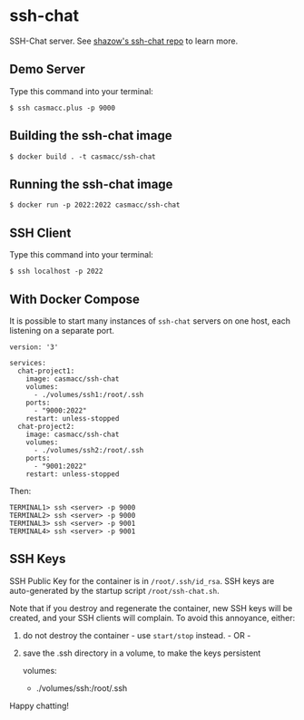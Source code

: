 # ssh-chat

SSH-Chat server.  See [shazow's ssh-chat repo][1] to learn more.

[1]: https://github.com/shazow/ssh-chat

## Demo Server

Type this command into your terminal:

    $ ssh casmacc.plus -p 9000

## Building the ssh-chat image

    $ docker build . -t casmacc/ssh-chat

## Running the ssh-chat image

    $ docker run -p 2022:2022 casmacc/ssh-chat

## SSH Client

Type this command into your terminal:

    $ ssh localhost -p 2022

## With Docker Compose

It is possible to start many instances of `ssh-chat` servers on one host, each
listening on a separate port. 

    version: '3'

    services:
      chat-project1:
        image: casmacc/ssh-chat
        volumes:
          - ./volumes/ssh1:/root/.ssh
        ports:
          - "9000:2022"
        restart: unless-stopped
      chat-project2:
        image: casmacc/ssh-chat
        volumes:
          - ./volumes/ssh2:/root/.ssh
        ports:
          - "9001:2022"
        restart: unless-stopped
    
Then:

    TERMINAL1> ssh <server> -p 9000
    TERMINAL2> ssh <server> -p 9000
    TERMINAL3> ssh <server> -p 9001
    TERMINAL4> ssh <server> -p 9001

## SSH Keys

SSH Public Key for the container is in `/root/.ssh/id_rsa`.  SSH keys are
auto-generated by the startup script `/root/ssh-chat.sh`.

Note that if you destroy and regenerate the container, new SSH keys will be
created, and your SSH clients will complain.  To avoid this annoyance, either:

1) do not destroy the container - use `start/stop` instead.  - OR -
2) save the .ssh directory in a volume, to make the keys persistent

    volumes:
      - ./volumes/ssh:/root/.ssh

Happy chatting!
